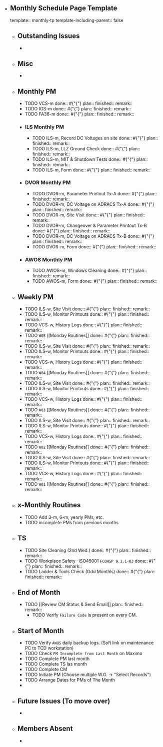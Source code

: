 - ## Monthly Schedule Page Template
  template:: monthly-tp
  template-including-parent:: false
	- ## Outstanding Issues
		-
	- ## Misc
		-
	- ## Monthly PM
		- TODO VCS-m 
		  done:: #{"{"}
		  plan:: 
		  finished::
		  remark::
		- TODO IGS-m 
		  done:: #{"{"}
		  plan:: 
		  finished::
		  remark::
		- TODO FA36-m 
		  done:: #{"{"}
		  plan:: 
		  finished::
		  remark::
		- ### ILS Monthly PM
			- TODO ILS-m, Record DC Voltages on site 
			  done:: #{"{"}
			  plan::
			  finished::
			  remark::
			- TODO ILS-m, LLZ Ground Check 
			  done:: #{"{"}
			  plan:: 
			  finished::
			  remark::
			- TODO ILS-m, MIT & Shutdown Tests 
			  done:: #{"{"}
			  plan:: 
			  finished::
			  remark::
			- TODO ILS-m, Form 
			  done:: #{"{"}
			  plan:: 
			  finished::
			  remark::
		- ### DVOR Monthly PM
			- TODO DVOR-m, Parameter Printout Tx-A 
			  done:: #{"{"}
			  plan::
			  finished::
			  remark::
			- TODO DVOR-m, DC Voltage on ADRACS Tx-A
			  done:: #{"{"}
			  plan::
			  finished::
			  remark::
			- TODO DVOR-m, Site Visit
			  done:: #{"{"}
			  plan::
			  finished::
			  remark::
			- TODO DVOR-m, Changeover & Parameter Printout Tx-B 
			  done:: #{"{"}
			  plan::
			  finished::
			  remark::
			- TODO DVOR-m, DC Voltage on ADRACS Tx-B
			  done:: #{"{"}
			  plan::
			  finished::
			  remark::
			- TODO DVOR-m, Form 
			  done:: #{"{"}
			  plan:: 
			  finished::
			  remark::
		- ### AWOS Monthly PM
			- TODO AWOS-m, Windows Cleaning 
			  done:: #{"{"}
			  plan:: 
			  finished::
			  remark::
			- TODO AWOS-m, Form 
			  done:: #{"{"}
			  plan:: 
			  finished::
			  remark::
	- ## Weekly PM
		- TODO ILS-w, Site Visit 
		  done:: #{"{"}
		  plan:: 
		  finished::
		  remark::
		- TODO ILS-w, Monitor Printouts 
		  done:: #{"{"}
		  plan:: 
		  finished::
		  remark::
		- TODO VCS-w, History Logs 
		  done:: #{"{"}
		  plan:: 
		  finished::
		  remark::
		- TODO `W05` [[Monday Routines]] 
		  done:: #{"{"}
		  plan:: 
		  finished::
		  remark::
		- TODO ILS-w, Site Visit 
		  done:: #{"{"}
		  plan::
		  finished::
		  remark::
		- TODO ILS-w, Monitor Printouts 
		  done:: #{"{"}
		  plan::
		  finished::
		  remark::
		- TODO VCS-w, History Logs 
		  done:: #{"{"}
		  plan::
		  finished::
		  remark::
		- TODO `W04` [[Monday Routines]] 
		  done:: #{"{"}
		  plan::
		  finished::
		  remark::
		- TODO ILS-w, Site Visit 
		  done:: #{"{"}
		  plan::
		  finished::
		  remark::
		- TODO ILS-w, Monitor Printouts 
		  done:: #{"{"}
		  plan::
		  finished::
		  remark::
		- TODO VCS-w, History Logs 
		  done:: #{"{"}
		  plan::
		  finished::
		  remark::
		- TODO `W03` [[Monday Routines]] 
		  done:: #{"{"}
		  plan::
		  finished::
		  remark::
		- TODO ILS-w, Site Visit 
		  done:: #{"{"}
		  plan::
		  finished::
		  remark::
		- TODO ILS-w, Monitor Printouts 
		  done:: #{"{"}
		  plan::
		  finished::
		  remark::
		- TODO VCS-w, History Logs 
		  done:: #{"{"}
		  plan::
		  finished::
		  remark::
		- TODO `W02` [[Monday Routines]] 
		  done:: #{"{"}
		  plan::
		  finished::
		  remark::
		- TODO ILS-w, Site Visit 
		  done:: #{"{"}
		  plan::
		  finished::
		  remark::
		- TODO ILS-w, Monitor Printouts 
		  done:: #{"{"}
		  plan::
		  finished::
		  remark::
		- TODO VCS-w, History Logs 
		  done:: #{"{"}
		  plan::
		  finished::
		  remark::
		- TODO `W01` [[Monday Routines]] 
		  done:: #{"{"}
		  plan::
		  finished::
		  remark::
	- ## x-Monthly Routines
		- TODO Add 3-m, 6-m, yearly PMs, etc.
		- TODO incomplete PMs from previous months
	- ## TS
		- TODO Site Cleaning (2nd Wed.) 
		  done:: #{"{"}
		  plan::
		  finished::
		  remark::
		- TODO Workplace Safety -ISO45001 `FCOHSP 9.1.1-03`
		  done:: #{"{"}
		  plan::
		  finished::
		  remark::
		- TODO Ladder & Tools Check (Odd Monthls)
		  done:: #{"{"}
		  plan:: 
		  finished::
		  remark::
	- ## End of Month
		- TODO [[Review CM Status & Send Email]]
		  plan::
		  finished::
		  remark::
			- TODO Verify `Failure Code` is present on every CM.
	- ## Start of Month
		- TODO Verify `AWOS` daily backup logs. (Soft link on maintenance PC to TCD workstation)
		- TODO Check `PM Incomplete from Last Month` on Maximo
		- TODO Complete PM last month
		- TODO Complete TS las month
		- TODO Complete CM
		- TODO Initiate PM (Choose multiple W.O. -> "Select Records")
		- TODO Arrange Dates for PMs of The Month
		-
	- ## Future Issues (To move over)
		-
	- ## Members Absent
		-